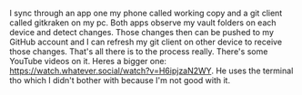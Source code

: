 I sync through an app one my phone called working copy and a git client called gitkraken on my pc. Both apps observe my vault folders on each device and detect changes. Those changes then can be pushed to my GitHub account and I can refresh my git client on other device to receive those changes. That's all there is to the process really. There's some YouTube videos on it. Heres a bigger one: https://watch.whatever.social/watch?v=H6ipjzaN2WY. He uses the terminal tho which I didn't bother with because I'm not good with it.